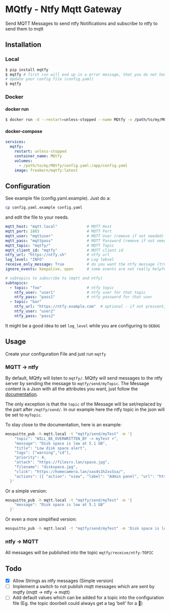 # MQtfy - Ntfy Mqtt Gateway
Send MQTT Messages to send ntfy Notifications and subscribe to ntfy to send them to mqtt

## Installation

### Local
```bash
$ pip install mqtfy 
$ mqtfy # first run will end up in a error message, that you do not have a config. The script tries to download one for your version
# Update your config file (config.yaml)
$ mqtfy
```

### Docker

#### docker run
```bash
$ docker run -d --restart=unless-stopped --name MQtfy -v /path/to/my/MQtfy/config.yaml:/app/config.yaml freakern/mqtfy:latest
```

#### docker-compose

```yaml
services:
  mqtfy:
    restart: unless-stopped
    container_name: MQtfy
    volumes:
      - /path/to/my/MQtfy/config.yaml:/app/config.yaml
    image: freakern/mqtfy:latest
```

## Configuration

See example file (config.yaml.example).
Just do a:
```bash
cp config.yaml.example config.yaml
```
and edit the file to your needs.
```yaml
mqtt_host: "mqtt.local"             # MQTT Host
mqtt_port: 1883                     # MQTT Port
mqtt_user: "mqttuser"               # MQTT User (remove if not needed)
mqtt_pass: "mqttpass"               # MQTT Password (remove if not needed)
mqtt_topic: "mqtfy/"                # MQTT Topic
mqtt_client_id: "mqtfy"             # MQTT client id
ntfy_url: "https://ntfy.sh"         # ntfy url
log_level: "INFO"                   # Log lebvel
receive_only_message: True          # do you want the ntfy message (true) or the entire body (false)
ignore_events: keepalive, open      # some events are not really helpful

# subtopics to subscribe to (mqtt and ntfy)
subtopics:
  - topic: "foo"                    # ntfy topic
    ntfy_user: "user1"              # ntfy user for that topic
    ntfy_pass: "pass1"              # ntfy password for that user
  - topic: "bar"
    ntfy_url: "https://ntfy.example.com"  # optional - if not pressent, it uses the global configured ntfy_url
    ntfy_user: "user2"
    ntfy_pass: "pass2"
```
It might be a good idea to set `log_level` while you are configuring to `DEBUG`

## Usage

Create your configuration File and just run `mqtfy`

### MQTT -> ntfy
By default, MQtfy will listen to `mqtfy/`. MQtfy will send messages to the ntfy server by sending the message to `mqtfy/send/myTopic`. The Message content is a Json with all the attributes you want, just follow the [documentation](https://docs.ntfy.sh/publish/#publish-as-json).

The only exception is that the `topic` of the Message will be set/replaced by the part after `/mqtfy/send/`. In our example here the ntfy topic in the json will be set to `myTopic`.

To stay close to the documentation, here is an example:

```bash
mosquitto_pub -h mqtt.local -t "mqtfy/send/myTest" -m '{
    "topic": "WILL_BE_OVERWRITTEN_BY -> myTest ⬆️",
    "message": "Disk space is low at 5.1 GB",
    "title": "Low disk space alert",
    "tags": ["warning","cd"],
    "priority": 4,
    "attach": "https://filesrv.lan/space.jpg",
    "filename": "diskspace.jpg",
    "click": "https://homecamera.lan/xasds1h2xsSsa/",
    "actions": [{ "action": "view", "label": "Admin panel", "url": "https://filesrv.lan/admin" }]
  }'
```
Or a simple version:
```bash
mosquitto_pub -h mqtt.local -t "mqtfy/send/myTest" -m '{
    "message": "Disk space is low at 5.1 GB"
  }'
```

Or even a more simplified version:
```bash
mosquitto_pub -h mqtt.local -t "mqtfy/send/myTest" -m 'Disk space is low at 5.1 GB'
```

### ntfy -> MQTT
All messages will be published into the topic `mqtfy/receive/ntfy-TOPIC`

## Todo
- [x] Allow Strings as ntfy messages (Simple version)
- [ ] Implement a switch to not publish mqtt messages which are sent by mqtfy (mqtt -> ntfy -> mqtt)
- [ ] Add default values which can be added for a topic into the configuration file (Eg. the topic doorbell could always get a tag 'bell' for a 🔔)